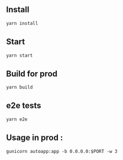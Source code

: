 
## Install

```bash
yarn install
```


## Start

```bash
yarn start
```

## Build for prod

```bash
yarn build
```

## e2e tests

```bash
yarn e2e
```

## Usage in prod :

```
gunicorn autoapp:app -b 0.0.0.0:$PORT -w 3
```